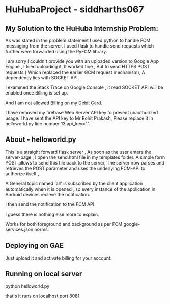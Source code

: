# HuHubaProject - siddharths067
## My Solution to the HuHuba Internship Problem:
As was stated in the problem statement I used python to handle FCM messaging from the server. I used flask to handle send requests which further were forwarded using the PyFCM library.

I am sorry I couldn't provide you with an uploaded version to Google App Engine , 
I tried uploading it, It worked fine , But to send HTTPS POST requests ( Which replaced the earlier GCM request mechanism), A dependency lies with SOCKET API.

I examined the Stack Trace on Google Console , it read SOCKET API will be enabled once Billing is set up. 

And I am not allowed Billing on my Debit Card.

I have removed my firebase Web Server API key to prevent unauthorized usage. 
I have sent the API key to Mr Rohit Prakash, Please replace it in helloworld.py line number 13 	api_key="".


## About - helloworld.py
This is a straight forward flask server , 
As soon as the user enters the server-page , I open the send.html file in my templates folder. 
A simple form POST allows to send this file back to the server, 
The server now parses and retrieves the POST parameter and uses the underlying FCM-API to authorize itself ,

A General topic named 'all' is subscribed by the client application automatically when it is opened , so every instance
of the application in Android devices recieve the notification.

I then send the notification to the FCM API.

I guess there is nothing else more to explain.

Works for both foreground and background as per FCM google-services.json norms.

## Deploying on GAE 
Just upload it and activate billing for your account.

## Running on local server
python helloworld.py

that's it 
runs on localhost port 8081

